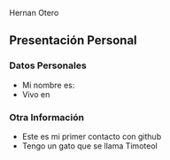 Hernan Otero
## Presentación Personal

### Datos Personales
- Mi nombre es:
- Vivo en


### Otra Información
- Este es mi primer contacto con github
- Tengo un gato que se llama Timoteol
